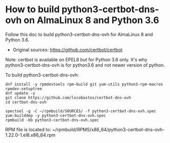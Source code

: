 # How to build python3-certbot-dns-ovh on AlmaLinux 8 and Python 3.6

Follow this doc to build python3-certbot-dns-ovh for AlmaLinux 8 and Python 3.6.

* Original sources: https://github.com/certbot/certbot

Note: certbot is available on EPEL8 but for Python 3.6 only.
It's why python3-certbot-dns-ovh is for python3.6 and not newer version of python.

To build python3-certbot-dns-ovh:

```shell
dnf install -y rpmdevtools rpm-build git yum-utils python3-rpm-macros
rpmdev-setuptree
dnf update -y
git clone https://github.com/locobastos/certbot-dns-ovh
cd certbot-dns-ovh

spectool -g -C ~/rpmbuild/SOURCES/ -f python3-certbot-dns-ovh.spec
yum-builddep -y python3-certbot-dns-ovh.spec
rpmbuild -bb python3-certbot-dns-ovh.spec
```

RPM file is located to: ~/rpmbuild/RPMS/x86_64/python3-certbot-dns-ovh-1.22.0-1.el8.x86_64.rpm

